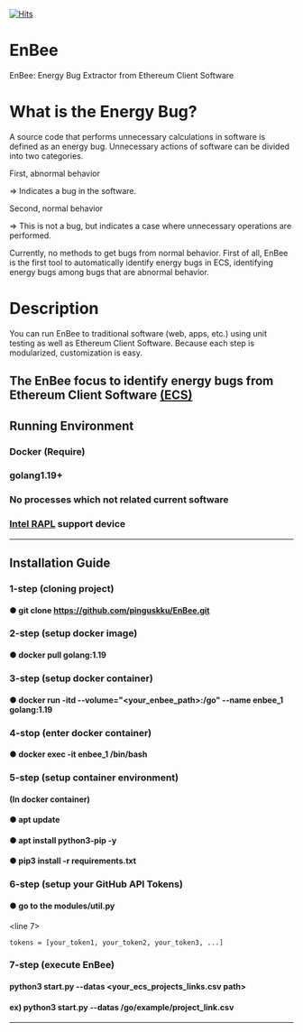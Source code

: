 [![Hits](https://hits.seeyoufarm.com/api/count/incr/badge.svg?url=https%3A%2F%2Fgithub.com%2Fpinguskku%2FEnBee&count_bg=%2379C83D&title_bg=%23555555&icon=&icon_color=%23E7E7E7&title=hits&edge_flat=false)](https://hits.seeyoufarm.com)

# EnBee
EnBee: Energy Bug Extractor from Ethereum Client Software

# What is the Energy Bug?
A source code that performs unnecessary calculations in software is defined as an energy bug.
Unnecessary actions of software can be divided into two categories.

First, abnormal behavior

=> Indicates a bug in the software.

Second, normal behavior

=> This is not a bug, but indicates a case where unnecessary operations are performed.

Currently, no methods to get bugs from normal behavior.
First of all, EnBee is the first tool to automatically identify energy bugs in ECS, identifying energy bugs among bugs that are abnormal behavior.


# Description
You can run EnBee to traditional software (web, apps, etc.) using unit testing as well as Ethereum Client Software.
Because each step is modularized, customization is easy.

The EnBee focus to identify energy bugs from Ethereum Client Software [(ECS)](https://ethereum.org/en/developers/docs/nodes-and-clients/)
---
## Running Environment
### Docker (Require)
### golang1.19+
### No processes which not related current software
### [Intel RAPL](https://web.eece.maine.edu/~vweaver/projects/rapl/) support device
---
## Installation Guide
### 1-step (cloning project)
#### ● git clone https://github.com/pinguskku/EnBee.git
### 2-step (setup docker image)
#### ● docker pull golang:1.19
### 3-step (setup docker container)
#### ● docker run -itd --volume="<your_enbee_path>:/go" --name enbee_1 golang:1.19
### 4-stop (enter docker container)
#### ● docker exec -it enbee_1 /bin/bash
### 5-step (setup container environment)
#### (In docker container)
#### ● apt update
#### ● apt install python3-pip -y
#### ● pip3 install -r requirements.txt
### 6-step (setup your GitHub API Tokens)
#### ● go to the modules/util.py
<line 7>
```
tokens = [your_token1, your_token2, your_token3, ...]
```
### 7-step (execute EnBee)
#### python3 start.py --datas <your_ecs_projects_links.csv path>
#### ex) python3 start.py --datas /go/example/project_link.csv
---




